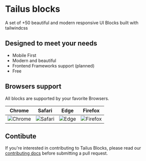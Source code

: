 # Tailus blocks

A set of +50 beautiful and modern responsive UI Blocks built with tailwindcss

## Designed to meet your needs

- Mobile First
- Modern and beautiful
- Frontend Frameworks support (planned)
- Free
## Browsers support

All blocks are supported by your favorite Browsers.

| Chrome | Safari | Edge | Firefox |
|:---:|:---:|:---:|:---:|
|![Chrome](https://img.icons8.com/fluency/144/000000/chrome.png) | ![Safari](https://img.icons8.com/color/144/000000/safari--v2.png) | ![Edge](https://img.icons8.com/color/144/000000/ms-edge-new.png) | ![Firefox](https://img.icons8.com/external-tal-revivo-color-tal-revivo/144/000000/external-firefox-a-free-and-open-source-web-browser-developed-by-the-mozilla-foundation-logo-color-tal-revivo.png)

## Contibute

If you're interested in contributing to Tailus Blocks, please read our [contributing docs](CONTRIBUTING.md) before submitting a pull request.
